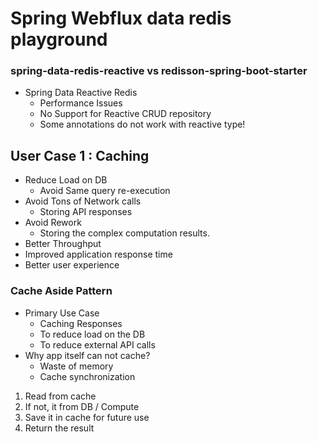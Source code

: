 # Spring Webflux data redis playground
### spring-data-redis-reactive vs redisson-spring-boot-starter

- Spring Data Reactive Redis
  - Performance Issues
  - No Support for Reactive CRUD repository
  - Some annotations do not work with reactive type!

## User Case 1 : Caching
- Reduce Load on DB
  - Avoid Same query re-execution
- Avoid Tons of Network calls
  - Storing API responses
- Avoid Rework
  - Storing the complex computation results.
- Better Throughput
- Improved application response time
- Better user experience
### Cache Aside Pattern
- Primary Use Case
  - Caching Responses
  - To reduce load on the DB
  - To reduce external API calls
- Why app itself can not cache?
  - Waste of memory
  - Cache synchronization
1. Read from cache
2. If not, it from DB / Compute
3. Save it in cache for future use
4. Return the result
